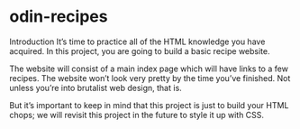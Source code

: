 # odin-recipes

Introduction
It’s time to practice all of the HTML knowledge you have acquired. In this project, you are going to build a basic recipe website.

The website will consist of a main index page which will have links to a few recipes. The website won’t look very pretty by the time you’ve finished. Not unless you’re into brutalist web design, that is.

But it’s important to keep in mind that this project is just to build your HTML chops; we will revisit this project in the future to style it up with CSS.